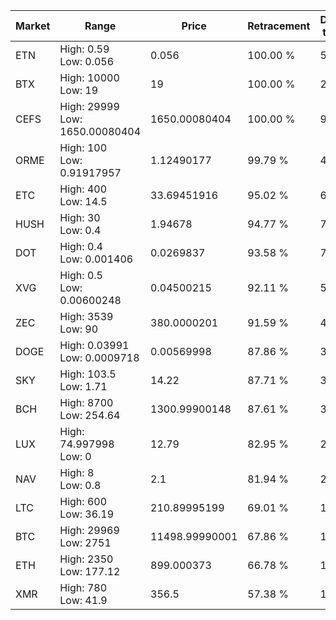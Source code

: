 | Market | Range | Price| Retracement | Doubles to 50% |
| --- | --- | --- | --- | --- |
| ETN | High: 0.59<br />Low: 0.056 | 0.056 | 100.00 % | 5.77 |
| BTX | High: 10000<br />Low: 19 | 19 | 100.00 % | 263.66 |
| CEFS | High: 29999<br />Low: 1650.00080404 | 1650.00080404 | 100.00 % | 9.59 |
| ORME | High: 100<br />Low: 0.91917957 | 1.12490177 | 99.79 % | 44.86 |
| ETC | High: 400<br />Low: 14.5 | 33.69451916 | 95.02 % | 6.15 |
| HUSH | High: 30<br />Low: 0.4 | 1.94678 | 94.77 % | 7.81 |
| DOT | High: 0.4<br />Low: 0.001406 | 0.0269837 | 93.58 % | 7.44 |
| XVG | High: 0.5<br />Low: 0.00600248 | 0.04500215 | 92.11 % | 5.62 |
| ZEC | High: 3539<br />Low: 90 | 380.0000201 | 91.59 % | 4.77 |
| DOGE | High: 0.03991<br />Low: 0.0009718 | 0.00569998 | 87.86 % | 3.59 |
| SKY | High: 103.5<br />Low: 1.71 | 14.22 | 87.71 % | 3.70 |
| BCH | High: 8700<br />Low: 254.64 | 1300.99900148 | 87.61 % | 3.44 |
| LUX | High: 74.997998<br />Low: 0 | 12.79 | 82.95 % | 2.93 |
| NAV | High: 8<br />Low: 0.8 | 2.1 | 81.94 % | 2.10 |
| LTC | High: 600<br />Low: 36.19 | 210.89995199 | 69.01 % | 1.51 |
| BTC | High: 29969<br />Low: 2751 | 11498.99990001 | 67.86 % | 1.42 |
| ETH | High: 2350<br />Low: 177.12 | 899.000373 | 66.78 % | 1.41 |
| XMR | High: 780<br />Low: 41.9 | 356.5 | 57.38 % | 1.15 |
